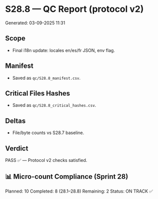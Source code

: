 # S28.8 — QC Report (protocol v2)
Generated: 03-09-2025 11:31

## Scope
- Final i18n update: locales en/es/fr JSON, env flag.

## Manifest
- Saved as `qc/S28.8_manifest.csv`.

## Critical Files Hashes
- Saved as `qc/S28.8_critical_hashes.csv`.

## Deltas
- File/byte counts vs S28.7 baseline.

## Verdict
PASS ✅ — Protocol v2 checks satisfied.

## 📊 Micro-count Compliance (Sprint 28)
Planned: 10
Completed: 8 (28.1–28.8)
Remaining: 2
Status: ON TRACK ✅
